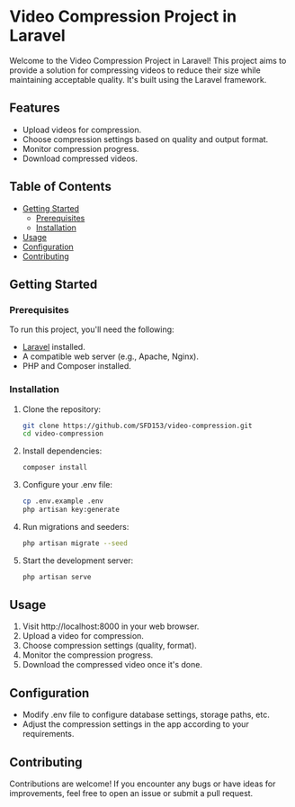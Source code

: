 # Video Compression Project in Laravel

Welcome to the Video Compression Project in Laravel! This project aims to provide a solution for compressing videos to reduce their size while maintaining acceptable quality. It's built using the Laravel framework.

## Features

- Upload videos for compression.
- Choose compression settings based on quality and output format.
- Monitor compression progress.
- Download compressed videos.

## Table of Contents

- [Getting Started](#getting-started)
  - [Prerequisites](#prerequisites)
  - [Installation](#installation)
- [Usage](#usage)
- [Configuration](#configuration)
- [Contributing](#contributing)

## Getting Started

### Prerequisites

To run this project, you'll need the following:

- [Laravel](https://laravel.com/docs) installed.
- A compatible web server (e.g., Apache, Nginx).
- PHP and Composer installed.

### Installation

1. Clone the repository:

   ```sh
   git clone https://github.com/SFD153/video-compression.git
   cd video-compression

2. Install dependencies:

    ```sh
    composer install

3. Configure your .env file:

    ```sh
    cp .env.example .env
    php artisan key:generate

4. Run migrations and seeders:

    ```sh
    php artisan migrate --seed

5. Start the development server:

    ```sh
    php artisan serve

## Usage

1. Visit http://localhost:8000 in your web browser.
2. Upload a video for compression.
3. Choose compression settings (quality, format).
4. Monitor the compression progress.
5. Download the compressed video once it's done.

## Configuration
- Modify .env file to configure database settings, storage paths, etc.
- Adjust the compression settings in the app according to your requirements.

## Contributing
Contributions are welcome! If you encounter any bugs or have ideas for improvements, feel free to open an issue or submit a pull request.
